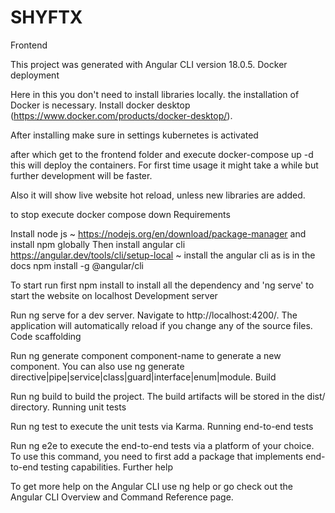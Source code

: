 # SHYFTX

Frontend

This project was generated with Angular CLI version 18.0.5.
Docker deployment

Here in this you don't need to install libraries locally. the installation of Docker is necessary. Install docker desktop (https://www.docker.com/products/docker-desktop/).

After installing make sure in settings kubernetes is activated

after which get to the frontend folder and execute docker-compose up -d this will deploy the containers. For first time usage it might take a while but further development will be faster.

Also it will show live website hot reload, unless new libraries are added.

to stop execute docker compose down
Requirements

Install node js ~ https://nodejs.org/en/download/package-manager and install npm globally Then install angular cli https://angular.dev/tools/cli/setup-local ~ install the angular cli as is in the docs npm install -g @angular/cli

To start run first npm install to install all the dependency and 'ng serve' to start the website on localhost
Development server

Run ng serve for a dev server. Navigate to http://localhost:4200/. The application will automatically reload if you change any of the source files.
Code scaffolding

Run ng generate component component-name to generate a new component. You can also use ng generate directive|pipe|service|class|guard|interface|enum|module.
Build

Run ng build to build the project. The build artifacts will be stored in the dist/ directory.
Running unit tests

Run ng test to execute the unit tests via Karma.
Running end-to-end tests

Run ng e2e to execute the end-to-end tests via a platform of your choice. To use this command, you need to first add a package that implements end-to-end testing capabilities.
Further help

To get more help on the Angular CLI use ng help or go check out the Angular CLI Overview and Command Reference page.
